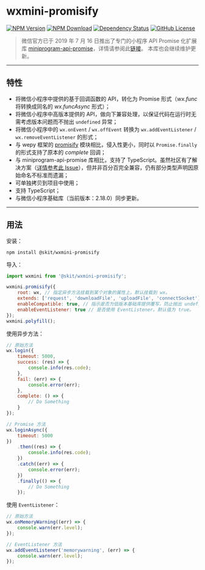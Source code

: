 # wxmini-promisify

[![NPM Version](https://img.shields.io/npm/v/@skit/wxmini-promisify.svg?sanitize=true)](https://www.npmjs.com/package/@skit/wxmini-promisify)
[![NPM Download](https://img.shields.io/npm/dm/@skit/wxmini-promisify.svg?sanitize=true)](https://www.npmjs.com/package/@skit/wxmini-promisify)
[![Dependency Status](https://david-dm.org/fudiwei/wxmini-promisify.svg)](https://david-dm.org/fudiwei/wxmini-promisify)
[![GitHub License](https://img.shields.io/github/license/fudiwei/wxmini-promisify)](https://github.com/fudiwei/wxmini-promisify/blob/master/LICENSE)

> 微信官方已于 2019 年 7 月 16 日推出了专门的小程序 API Promise 化扩展库 [miniprogram-api-promise](https://github.com/wechat-miniprogram/miniprogram-api-promise)，详情请参阅此[链接](https://developers.weixin.qq.com/miniprogram/dev/extended/utils/api-promise.html)。
> 本库也会继续维护更新。

---

## 特性

-   将微信小程序中提供的基于回调函数的 API，转化为 Promise 形式（_wx.func_ 将转换成同名的 _wx.funcAsync_ 形式）；
-   将微信小程序中高版本提供的 API，做向下兼容处理，以保证代码在运行时无需考虑版本问题而不抛出 `undefined` 异常；
-   将微信小程序中的 `wx.onEvent` / `wx.offEvent` 转换为 `wx.addEventListener` / `wx.removeEventListener` 的形式；
-   与 wepy 框架的 [promisify](https://github.com/Tencent/wepy/wiki/wepy%E9%A1%B9%E7%9B%AE%E4%B8%AD%E4%BD%BF%E7%94%A8async-await) 模块相比，侵入性更小，同时以 `Promise.finally` 的形式支持了原本的 _complete_ 回调；
-   与 miniprogram-api-promise 库相比，支持了 TypeScript。虽然社区有了解决方案（[详情参考此 Issue](https://github.com/wechat-miniprogram/miniprogram-api-promise/issues/5)），但并非百分百完全兼容，仍有部分类型声明因原始命名不标准而遗漏；
-   可单独拷贝到项目中使用；
-   支持 TypeScript；
-   与微信小程序基础库（当前版本：2.18.0）同步更新。

---

## 用法

安装：

```shell
npm install @skit/wxmini-promisify
```

导入：

```javascript
import wxmini from '@skit/wxmini-promisify';

wxmini.promisify({
    root: wx, // 指定异步方法挂载到某个对象的属性上。默认挂载到 wx。
    extends: ['request', 'downloadFile', 'uploadFile', 'connectSocket'], // 若基础库新增了某些 API 而该库尚未更新，可由此传入相应的方法名数组以转换成异步方法。
    enableCompatible: true, // 指示是否为低版本基础库提供覆写，防止抛出 undefined。默认值为 true。
    enableEventListener: true // 是否使用 EventListener。默认值为 true。
});
wxmini.polyfill();
```

使用异步方法：

```javascript
// 原始方法
wx.login({
    timeout: 5000,
    success: (res) => {
        console.info(res.code);
    },
    fail: (err) => {
        console.error(err);
    },
    complete: () => {
        // Do Something
    }
});

// Promise 方法
wx.loginAsync({
    timeout: 5000
})
    .then((res) => {
        console.info(res.code);
    })
    .catch((err) => {
        console.error(err);
    })
    .finally(() => {
        // Do Something
    });
```

使用 `EventListener`：

```javascript
// 原始方法
wx.onMemoryWarning((err) => {
    console.warn(err.level);
});

// EventListener 方法
wx.addEventListener('memorywarning', (err) => {
    console.warn(err.level);
});
```
